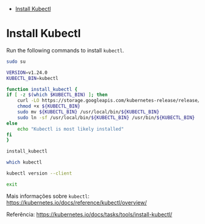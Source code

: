 <!-- TOC -->

- [Install Kubectl](#install-kubectl)

<!-- TOC -->

# Install Kubectl

Run the following commands to install ``kubectl``.

```bash
sudo su

VERSION=v1.24.0
KUBECTL_BIN=kubectl

function install_kubectl {
if [ -z $(which $KUBECTL_BIN) ]; then
    curl -LO https://storage.googleapis.com/kubernetes-release/release/$VERSION/bin/linux/amd64/$KUBECTL_BIN
    chmod +x ${KUBECTL_BIN}
    sudo mv ${KUBECTL_BIN} /usr/local/bin/${KUBECTL_BIN}
    sudo ln -sf /usr/local/bin/${KUBECTL_BIN} /usr/bin/${KUBECTL_BIN}
else
    echo "Kubectl is most likely installed"
fi
}

install_kubectl

which kubectl

kubectl version --client

exit
```

Mais informações sobre ``kubectl``: https://kubernetes.io/docs/reference/kubectl/overview/

Referência: https://kubernetes.io/docs/tasks/tools/install-kubectl/
